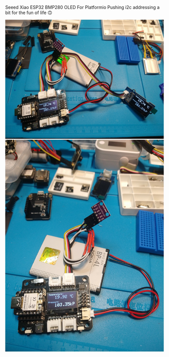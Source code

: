 Seeed Xiao ESP32 BMP280 OLED For Platformio
Pushing i2c addressing a bit for the fun of life :upside_down_face:	

![Screenshot](XiaoESP32x2.jpg)
![Screenshot](XiaoESP32.jpg)
